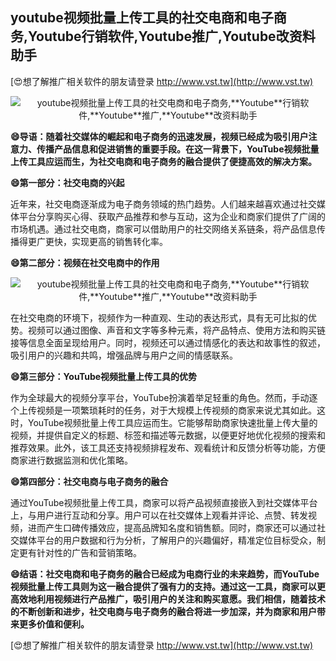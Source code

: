 ## **youtube视频批量上传工具的社交电商和电子商务,**Youtube**行销软件,**Youtube**推广,**Youtube**改资料助手**

[😍想了解推广相关软件的朋友请登录 http://www.vst.tw](http://www.vst.tw)

 <center><img src="https://vst.tw/MP4/tuiguang/png/1.png" alt="youtube视频批量上传工具的社交电商和电子商务,**Youtube**行销软件,**Youtube**推广,**Youtube**改资料助手"></center>

**😄导语：随着社交媒体的崛起和电子商务的迅速发展，视频已经成为吸引用户注意力、传播产品信息和促进销售的重要手段。在这一背景下，YouTube视频批量上传工具应运而生，为社交电商和电子商务的融合提供了便捷高效的解决方案。**

**😄第一部分：社交电商的兴起**

近年来，社交电商逐渐成为电子商务领域的热门趋势。人们越来越喜欢通过社交媒体平台分享购买心得、获取产品推荐和参与互动，这为企业和商家们提供了广阔的市场机遇。通过社交电商，商家可以借助用户的社交网络关系链条，将产品信息传播得更广更快，实现更高的销售转化率。

**😄第二部分：视频在社交电商中的作用**

 <center><img src="https://vst.tw/MP4/tuiguang/png/6.png" alt="youtube视频批量上传工具的社交电商和电子商务,**Youtube**行销软件,**Youtube**推广,**Youtube**改资料助手"></center>

在社交电商的环境下，视频作为一种直观、生动的表达形式，具有无可比拟的优势。视频可以通过图像、声音和文字等多种元素，将产品特点、使用方法和购买链接等信息全面呈现给用户。同时，视频还可以通过情感化的表达和故事性的叙述，吸引用户的兴趣和共鸣，增强品牌与用户之间的情感联系。

**😄第三部分：YouTube视频批量上传工具的优势**

作为全球最大的视频分享平台，YouTube扮演着举足轻重的角色。然而，手动逐个上传视频是一项繁琐耗时的任务，对于大规模上传视频的商家来说尤其如此。这时，YouTube视频批量上传工具应运而生。它能够帮助商家快速批量上传大量的视频，并提供自定义的标题、标签和描述等元数据，以便更好地优化视频的搜索和推荐效果。此外，该工具还支持视频排程发布、观看统计和反馈分析等功能，方便商家进行数据监测和优化策略。

**😄第四部分：社交电商与电子商务的融合**

通过YouTube视频批量上传工具，商家可以将产品视频直接嵌入到社交媒体平台上，与用户进行互动和分享。用户可以在社交媒体上观看并评论、点赞、转发视频，进而产生口碑传播效应，提高品牌知名度和销售额。同时，商家还可以通过社交媒体平台的用户数据和行为分析，了解用户的兴趣偏好，精准定位目标受众，制定更有针对性的广告和营销策略。

**😄结语：社交电商和电子商务的融合已经成为电商行业的未来趋势，而YouTube视频批量上传工具则为这一融合提供了强有力的支持。通过这一工具，商家可以更高效地利用视频进行产品推广，吸引用户的关注和购买意愿。我们相信，随着技术的不断创新和进步，社交电商与电子商务的融合将进一步加深，并为商家和用户带来更多价值和便利。**

[😍想了解推广相关软件的朋友请登录 http://www.vst.tw](http://www.vst.tw)




